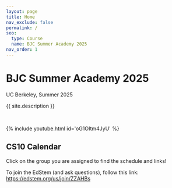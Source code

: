 ```yaml
---
layout: page
title: Home
nav_exclude: false
permalink: /
seo:
  type: Course
  name: BJC Summer Academy 2025
nav_order: 1
---
```


# **BJC Summer Academy 2025**
UC Berkeley, Summer 2025



{{ site.description }}

<br/>

{% include youtube.html id='oG1OItm4JyU' %}


## CS10 Calendar

Click on the group you are assigned to find the schedule and links!

To join the EdStem (and ask questions), follow this link: <a href="EdStem">https://edstem.org/us/join/ZZAHBs</a>



